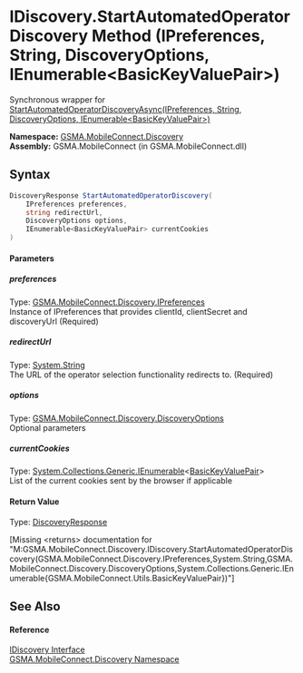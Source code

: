 IDiscovery.StartAutomatedOperatorDiscovery Method (IPreferences, String, DiscoveryOptions, IEnumerable&lt;BasicKeyValuePair>)
=============================================================================================================================
Synchronous wrapper for [StartAutomatedOperatorDiscoveryAsync(IPreferences, String, DiscoveryOptions, IEnumerable&lt;BasicKeyValuePair>)][1]

**Namespace:** [GSMA.MobileConnect.Discovery][2]  
**Assembly:** GSMA.MobileConnect (in GSMA.MobileConnect.dll)

Syntax
------

```csharp
DiscoveryResponse StartAutomatedOperatorDiscovery(
	IPreferences preferences,
	string redirectUrl,
	DiscoveryOptions options,
	IEnumerable<BasicKeyValuePair> currentCookies
)
```

#### Parameters

##### *preferences*
Type: [GSMA.MobileConnect.Discovery.IPreferences][3]  
Instance of IPreferences that provides clientId, clientSecret and discoveryUrl (Required)

##### *redirectUrl*
Type: [System.String][4]  
The URL of the operator selection functionality redirects to. (Required)

##### *options*
Type: [GSMA.MobileConnect.Discovery.DiscoveryOptions][5]  
Optional parameters

##### *currentCookies*
Type: [System.Collections.Generic.IEnumerable][6]&lt;[BasicKeyValuePair][7]>  
List of the current cookies sent by the browser if applicable

#### Return Value
Type: [DiscoveryResponse][8]  

[Missing &lt;returns> documentation for "M:GSMA.MobileConnect.Discovery.IDiscovery.StartAutomatedOperatorDiscovery(GSMA.MobileConnect.Discovery.IPreferences,System.String,GSMA.MobileConnect.Discovery.DiscoveryOptions,System.Collections.Generic.IEnumerable{GSMA.MobileConnect.Utils.BasicKeyValuePair})"]


See Also
--------

#### Reference
[IDiscovery Interface][9]  
[GSMA.MobileConnect.Discovery Namespace][2]  

[1]: StartAutomatedOperatorDiscoveryAsync.md
[2]: ../README.md
[3]: ../IPreferences/README.md
[4]: http://msdn.microsoft.com/en-us/library/s1wwdcbf
[5]: ../DiscoveryOptions/README.md
[6]: http://msdn.microsoft.com/en-us/library/9eekhta0
[7]: ../../GSMA.MobileConnect.Utils/BasicKeyValuePair/README.md
[8]: ../DiscoveryResponse/README.md
[9]: README.md
[10]: ../../_icons/Help.png